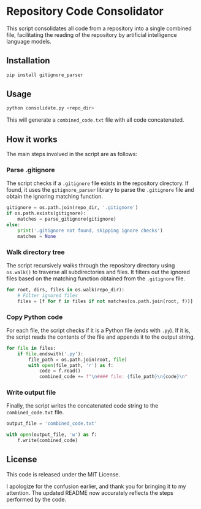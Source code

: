 # Repository Code Consolidator

This script consolidates all code from a repository into a single combined file, facilitating the reading of the repository by artificial intelligence language models.

## Installation

```bash
pip install gitignore_parser
```

## Usage

```bash
python consolidate.py <repo_dir>
```

This will generate a `combined_code.txt` file with all code concatenated.

## How it works

The main steps involved in the script are as follows:

### Parse .gitignore

The script checks if a `.gitignore` file exists in the repository directory. If found, it uses the `gitignore_parser` library to parse the `.gitignore` file and obtain the ignoring matching function.

```python
gitignore = os.path.join(repo_dir, '.gitignore')
if os.path.exists(gitignore):
    matches = parse_gitignore(gitignore)
else:
    print('.gitignore not found, skipping ignore checks')
    matches = None
```

### Walk directory tree

The script recursively walks through the repository directory using `os.walk()` to traverse all subdirectories and files. It filters out the ignored files based on the matching function obtained from the `.gitignore` file.

```python
for root, dirs, files in os.walk(repo_dir):
    # Filter ignored files
    files = [f for f in files if not matches(os.path.join(root, f))]
```

### Copy Python code

For each file, the script checks if it is a Python file (ends with `.py`). If it is, the script reads the contents of the file and appends it to the output string.

```python
for file in files:
    if file.endswith('.py'):
        file_path = os.path.join(root, file)
        with open(file_path, 'r') as f:
            code = f.read()
            combined_code += f"\n#### file: {file_path}\n{code}\n"
```

### Write output file

Finally, the script writes the concatenated code string to the `combined_code.txt` file.

```python
output_file = 'combined_code.txt'

with open(output_file, 'w') as f:
    f.write(combined_code)
```

## License

This code is released under the MIT License.

I apologize for the confusion earlier, and thank you for bringing it to my attention. The updated README now accurately reflects the steps performed by the code.
